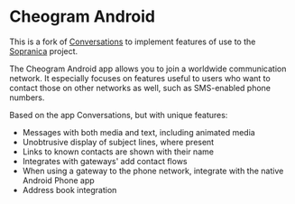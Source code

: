 # Cheogram Android

This is a fork of [Conversations](https://conversations.im) to implement features of use to the [Sopranica](https://soprani.ca) project.

The Cheogram Android app allows you to join a worldwide communication network.  It especially focuses on features useful to users who want to contact those on other networks as well, such as SMS-enabled phone numbers.

Based on the app Conversations, but with unique features:

* Messages with both media and text, including animated media
* Unobtrusive display of subject lines, where present
* Links to known contacts are shown with their name
* Integrates with gateways' add contact flows
* When using a gateway to the phone network, integrate with the native Android Phone app
* Address book integration
